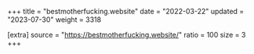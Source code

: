 +++
title = "bestmotherfucking.website"
date = "2022-03-22"
updated = "2023-07-30"
weight = 3318

[extra]
source = "https://bestmotherfucking.website/"
ratio = 100
size = 3
+++
